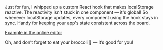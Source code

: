 Just for fun, I whipped up a custom React hook that makes localStorage reactive. The reactivity isn't stuck in one component — it's global! So whenever localStorage updates, every component using the hook stays in sync. Handy for keeping your app's state consistent across the board.

[Example in the online editor](https://stackblitz.com/edit/react-starter-typescript-3cjkkm?file=App.tsx)

Oh, and don’t forget to eat your broccoli 🥦 — it’s good for you!
